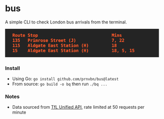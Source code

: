 # bus

A simple CLI to check London bus arrivals from the terminal.

![Screenshot](images/image.png)

### Install

- Using Go: `go install github.com/prnvbn/bus@latest`
- From source: `go build -o bq` then run `./bq ...`

### Notes

- Data sourced from [TfL Unified API](https://api.tfl.gov.uk/), rate limited at 50 requests per minute
